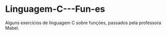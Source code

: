 # Linguagem-C---Fun-es
Alguns exercícios de linguagem C sobre funções, passados pela professora Mabel.
